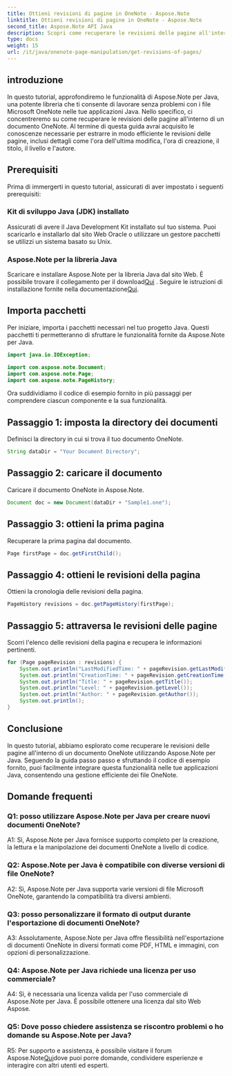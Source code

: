 ```yaml
---
title: Ottieni revisioni di pagine in OneNote - Aspose.Note
linktitle: Ottieni revisioni di pagine in OneNote - Aspose.Note
second_title: Aspose.Note API Java
description: Scopri come recuperare le revisioni delle pagine all'interno dei documenti OneNote utilizzando Aspose.Note Java. Integralo nelle tue app Java per una gestione efficiente dei documenti.
type: docs
weight: 15
url: /it/java/onenote-page-manipulation/get-revisions-of-pages/
---
```

## introduzione

In questo tutorial, approfondiremo le funzionalità di Aspose.Note per Java, una potente libreria che ti consente di lavorare senza problemi con i file Microsoft OneNote nelle tue applicazioni Java. Nello specifico, ci concentreremo su come recuperare le revisioni delle pagine all'interno di un documento OneNote. Al termine di questa guida avrai acquisito le conoscenze necessarie per estrarre in modo efficiente le revisioni delle pagine, inclusi dettagli come l'ora dell'ultima modifica, l'ora di creazione, il titolo, il livello e l'autore.

## Prerequisiti

Prima di immergerti in questo tutorial, assicurati di aver impostato i seguenti prerequisiti:

### Kit di sviluppo Java (JDK) installato

Assicurati di avere il Java Development Kit installato sul tuo sistema. Puoi scaricarlo e installarlo dal sito Web Oracle o utilizzare un gestore pacchetti se utilizzi un sistema basato su Unix.

### Aspose.Note per la libreria Java

 Scaricare e installare Aspose.Note per la libreria Java dal sito Web. È possibile trovare il collegamento per il download[Qui](https://releases.aspose.com/note/java/) . Seguire le istruzioni di installazione fornite nella documentazione[Qui](https://reference.aspose.com/note/java/).

## Importa pacchetti

Per iniziare, importa i pacchetti necessari nel tuo progetto Java. Questi pacchetti ti permetteranno di sfruttare le funzionalità fornite da Aspose.Note per Java.

```java
import java.io.IOException;

import com.aspose.note.Document;
import com.aspose.note.Page;
import com.aspose.note.PageHistory;
```

Ora suddividiamo il codice di esempio fornito in più passaggi per comprendere ciascun componente e la sua funzionalità.

## Passaggio 1: imposta la directory dei documenti

Definisci la directory in cui si trova il tuo documento OneNote.

```java
String dataDir = "Your Document Directory";
```

## Passaggio 2: caricare il documento

Caricare il documento OneNote in Aspose.Note.

```java
Document doc = new Document(dataDir + "Sample1.one");
```

## Passaggio 3: ottieni la prima pagina

Recuperare la prima pagina dal documento.

```java
Page firstPage = doc.getFirstChild();
```

## Passaggio 4: ottieni le revisioni della pagina

Ottieni la cronologia delle revisioni della pagina.

```java
PageHistory revisions = doc.getPageHistory(firstPage);
```

## Passaggio 5: attraversa le revisioni delle pagine

Scorri l'elenco delle revisioni della pagina e recupera le informazioni pertinenti.

```java
for (Page pageRevision : revisions) {
    System.out.println("LastModifiedTime: " + pageRevision.getLastModifiedTime());
    System.out.println("CreationTime: " + pageRevision.getCreationTime());
    System.out.println("Title: " + pageRevision.getTitle());
    System.out.println("Level: " + pageRevision.getLevel());
    System.out.println("Author: " + pageRevision.getAuthor());
    System.out.println();
}
```

## Conclusione

In questo tutorial, abbiamo esplorato come recuperare le revisioni delle pagine all'interno di un documento OneNote utilizzando Aspose.Note per Java. Seguendo la guida passo passo e sfruttando il codice di esempio fornito, puoi facilmente integrare questa funzionalità nelle tue applicazioni Java, consentendo una gestione efficiente dei file OneNote.

## Domande frequenti

### Q1: posso utilizzare Aspose.Note per Java per creare nuovi documenti OneNote?

A1: Sì, Aspose.Note per Java fornisce supporto completo per la creazione, la lettura e la manipolazione dei documenti OneNote a livello di codice.

### Q2: Aspose.Note per Java è compatibile con diverse versioni di file OneNote?

A2: Sì, Aspose.Note per Java supporta varie versioni di file Microsoft OneNote, garantendo la compatibilità tra diversi ambienti.

### Q3: posso personalizzare il formato di output durante l'esportazione di documenti OneNote?

A3: Assolutamente, Aspose.Note per Java offre flessibilità nell'esportazione di documenti OneNote in diversi formati come PDF, HTML e immagini, con opzioni di personalizzazione.

### Q4: Aspose.Note per Java richiede una licenza per uso commerciale?

A4: Sì, è necessaria una licenza valida per l'uso commerciale di Aspose.Note per Java. È possibile ottenere una licenza dal sito Web Aspose.

### Q5: Dove posso chiedere assistenza se riscontro problemi o ho domande su Aspose.Note per Java?

 R5: Per supporto e assistenza, è possibile visitare il forum Aspose.Note[Qui](https://forum.aspose.com/c/note/28)dove puoi porre domande, condividere esperienze e interagire con altri utenti ed esperti.